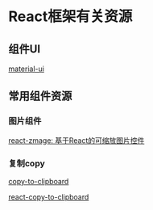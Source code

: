 # React框架有关资源

## 组件UI

[material-ui](https://material-ui.com/)

## 常用组件资源

### 图片组件

[react-zmage: 基于React的可缩放图片控件](http://zmage.caldis.me/)

### 复制copy

[copy-to-clipboard](https://www.npmjs.com/package/copy-to-clipboard)

[react-copy-to-clipboard](https://www.npmjs.com/package/react-copy-to-clipboard)